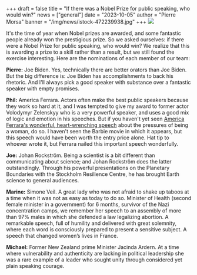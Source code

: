 +++
draft = false
title = "If there was a Nobel Prize for public speaking, who would win?"
news = ["general"]
date = "2023-10-05"
author = "Pierre Morsa"
banner = "/img/news/istock-472239938.jpg"
+++
![](/img/news/istock-472239938.jpg)

It's the time of year when Nobel prizes are awarded, and some fantastic people already won the prestigious prize. So we asked ourselves: if there were a Nobel Prize for public speaking, who would win? We realize that this is awarding a prize to a skill rather than a result, but we still found the exercise interesting. Here are the nominations of each member of our team:

**Pierre:** Joe Biden. Yes, technically there are better orators than Joe Biden. But the big difference is: Joe Biden has accomplishments to back his rhetoric. And I'll always pick a good speaker with substance over a fantastic speaker with empty promises.

**Phil:** America Ferrara. Actors often make the best public speakers because they work so hard at it, and I was tempted to give my award to former actor Volodymyr Zelenskyy who is a very powerful speaker, and uses a good mix of logic and emotion in his speeches. But if you haven't yet seen [America Ferrara's wonderful, heart-wrenching speech](https://www.youtube.com/watch?v=EsY9c9WodcE) about the pressures of being a woman, do so. I haven't seen the Barbie movie in which it appears, but this speech would have been worth the entry price alone. Hat tip to whoever wrote it, but Ferrara nailed this important speech wonderfully.

**Joe:** Johan Rockström. Being a scientist is a bit different than communicating about science; and Johan Rockström does the latter outstandingly. Through his powerful presentations on the Planetary Boundaries with the Stockholm Resilience Centre, he has brought Earth science to general audiences.

**Marine:** Simone Veil. A great lady who was not afraid to shake up taboos at a time when it was not as easy as today to do so. Minister of Health (second female minister in a government) for 6 months, survivor of the Nazi concentration camps, we remember her speech to an assembly of more than 97% males in which she defended a law legalizing abortion. A remarkable speech, full of humility and delivered with great solemnity, where each word is consciously prepared to present a sensitive subject. A speech that changed women’s lives in France.

**Michael:** Former New Zealand prime Minister Jacinda Ardern. At a time where vulnerability and authenticity are lacking in political leadership she was a rare example of a leader who sought unity through considered yet plain speaking courage.